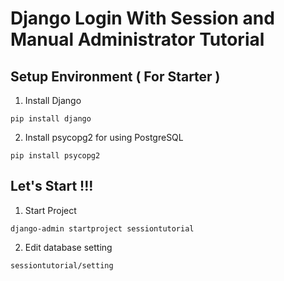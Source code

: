 # Django Login With Session and Manual Administrator Tutorial

## Setup Environment ( For Starter )

1. Install Django

  ```
  pip install django
  ```

2. Install psycopg2 for using PostgreSQL

  ```
  pip install psycopg2
  ```

## Let's Start !!!

1. Start Project

  ```
  django-admin startproject sessiontutorial
  ```

2. Edit database setting

  `sessiontutorial/setting`
